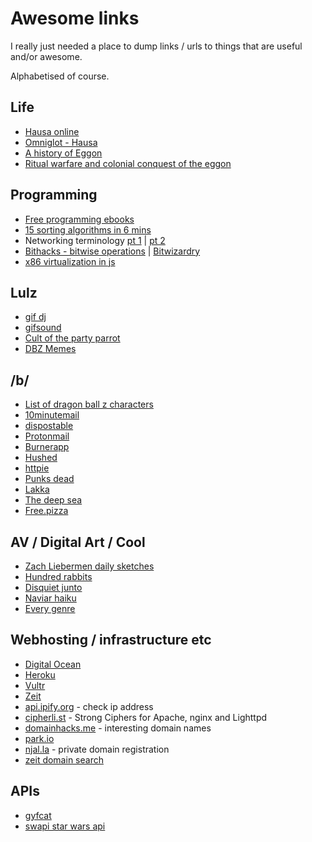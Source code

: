 # Awesome links
I really just needed a place to dump links / urls to things that are useful and/or awesome.

Alphabetised of course.

## Life
* [Hausa online](https://hausaonline.wordpress.com/help/)
* [Omniglot - Hausa](http://www.omniglot.com/writing/hausa.htm)
* [A history of Eggon](http://www.rogerblench.info/Language/Niger-Congo/BC/Plateau/South/Eggon%20%20Dictionary.pdf)
* [Ritual warfare and colonial conquest of the eggon](http://afsaap.org.au/assets/1983_Dorward-D-C.pdf)

## Programming
* [Free programming ebooks](https://github.com/EbookFoundation/free-programming-books/blob/master/free-programming-books.md)
* [15 sorting algorithms in 6 mins](https://www.youtube.com/watch?v=kPRA0W1kECg)
* Networking terminology [pt 1](https://www.digitalocean.com/community/tutorials/an-introduction-to-networking-terminology-interfaces-and-protocols) | [pt 2](https://www.digitalocean.com/community/tutorials/understanding-ip-addresses-subnets-and-cidr-notation-for-networking)
* [Bithacks - bitwise operations](http://graphics.stanford.edu/~seander/bithacks.html) | [Bitwizardry](http://www.jjj.de/bitwizardry/bitwizardrypage.html)
* [x86 virtualization in js](https://github.com/copy/v86/)

## Lulz
* [gif dj](http://gif.dj)
* [gifsound](https://gifsound.com)
* [Cult of the party parrot](http://cultofthepartyparrot.com/)
* [DBZ Memes](http://decentme.me/tag/dragon-ball-z/)

## /b/
* [List of dragon ball z characters](https://en.wikipedia.org/wiki/List_of_Dragon_Ball_characters)
* [10minutemail](https://10minutemail.net/)
* [dispostable](http://dispostable.com/)
* [Protonmail](https://protonmail.com)
* [Burnerapp](https://www.burnerapp.com/)
* [Hushed](https://hushed.com/)
* [httpie](https://httpie.org/#installation)
* [Punks dead](https://mega.nz/#F!3wsFkKIa!m0LgHEaX5HuEViOT3XVj5g!O4kE1aYa)
* [Lakka](http://www.lakka.tv)
* [The deep sea](https://neal.fun/deep-sea/)
* [Free.pizza](https://file.pizza/)
## AV / Digital Art / Cool
* [Zach Liebermen daily sketches](https://medium.com/@zachlieberman/daily-sketches-2016-28586d8f008e#.exrkbubkj:)
* [Hundred rabbits](https://hundredrabbits.itch.io)
* [Disquiet junto](https://disquiet.com/)
* [Naviar haiku](http://www.naviarrecords.com/about/naviar-haiku/)
* [Every genre](http://everynoise.com/)

## Webhosting / infrastructure etc
* [Digital Ocean](https://digitalocean.com)
* [Heroku](https://digitalocean.com)
* [Vultr](https://www.vultr.com/)
* [Zeit](https://zeit.co/)
* [api.ipify.org](api.ipify.org) - check ip address
* [cipherli.st](https://cipherli.st/) - Strong Ciphers for Apache, nginx and Lighttpd
* [domainhacks.me](https://www.domainhack.me/) - interesting domain names
* [park.io](https://park.io/)
* [njal.la](https://njal.la/) - private domain registration
* [zeit domain search](https://zeit.co/domains)

## APIs
* [gyfcat](https://developers.gfycat.com/api)
* [swapi star wars api](https://swapi.co/)

